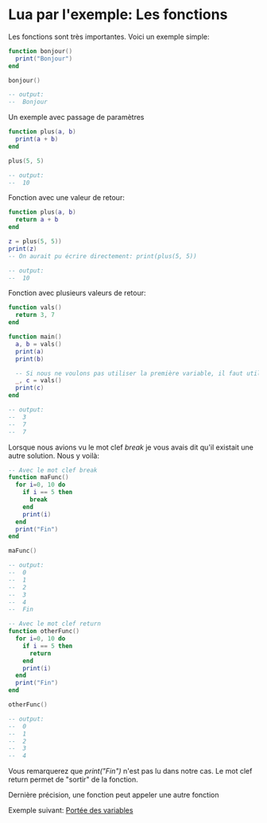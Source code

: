 # Lua par l'exemple: Les fonctions

Les fonctions sont très importantes.
Voici un exemple simple:

```lua
function bonjour()
  print("Bonjour")
end

bonjour()

-- output:
--  Bonjour
```

Un exemple avec passage de paramètres
```lua
function plus(a, b)
  print(a + b)
end

plus(5, 5)

-- output:
--  10
```

Fonction avec une valeur de retour:
```lua
function plus(a, b)
  return a + b
end

z = plus(5, 5))
print(z)
-- On aurait pu écrire directement: print(plus(5, 5))

-- output:
--  10
```

Fonction avec plusieurs valeurs de retour:
```lua
function vals()
  return 3, 7
end

function main()
  a, b = vals()
  print(a)
  print(b)

  -- Si nous ne voulons pas utiliser la première variable, il faut utiliser _
  _, c = vals()
  print(c)
end

-- output:
--  3
--  7
--  7
```

Lorsque nous avions vu le mot clef *break* je vous avais dit qu'il existait une autre solution. Nous y voilà:
```lua
-- Avec le mot clef break
function maFunc()
  for i=0, 10 do
    if i == 5 then
      break
    end
    print(i)
  end
  print("Fin")
end

maFunc()

-- output:
--  0
--  1
--  2
--  3
--  4
--  Fin

-- Avec le mot clef return
function otherFunc()
  for i=0, 10 do
    if i == 5 then
      return
    end
    print(i)
  end
  print("Fin")
end

otherFunc()

-- output:
--  0
--  1
--  2
--  3
--  4
```

Vous remarquerez que *print("Fin")* n'est pas lu dans notre cas. Le mot clef return permet de "sortir" de la fonction.

Dernière précision, une fonction peut appeler une autre fonction

Exemple suivant: [Portée des variables]()

